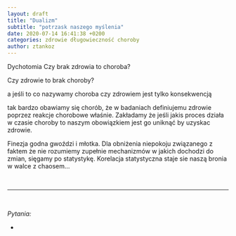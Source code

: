 ```yaml
---
layout: draft
title: "Dualizm"
subtitle: "potrzask naszego myślenia"
date: 2020-07-14 16:41:38 +0200
categories: zdrowie długowieczność choroby
author: ztankoz
---
```


Dychotomia
Czy brak zdrowia to choroba?

Czy zdrowie to brak choroby?

a jeśli to co nazywamy choroba czy zdrowiem jest tylko konsekwencją

tak bardzo obawiamy się chorób, że w badaniach definiujemu zdrowie poprzez reakcje chorobowe właśnie.
Zakładamy że jeśli jakis proces działa w czasie choroby to naszym obowiązkiem jest go uniknąć by uzyskac zdrowie.

Finezja godna gwoździ i młotka. Dla obniżenia niepokoju związanego z faktem że nie rozumiemy zupełnie mechanizmów w jakich dochodzi do zmian, sięgamy po statystykę. Korelacja statystyczna staje sie naszą bronia w walce z chaosem...

<br>
<hr>
<br>

_Pytania:_

-

